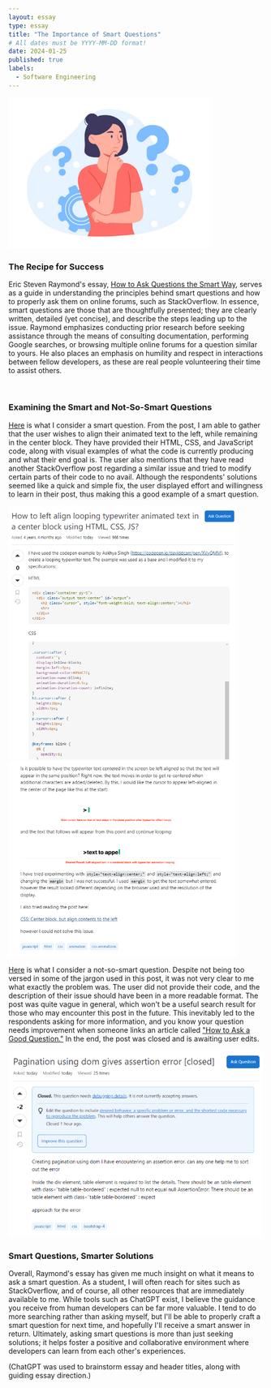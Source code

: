 ```yaml
---
layout: essay
type: essay
title: "The Importance of Smart Questions"
# All dates must be YYYY-MM-DD format!
date: 2024-01-25
published: true
labels:
  - Software Engineering
---
```


<img width="400px" 
     class="rounded float-start pe-4" 
     src="../img/the-importance-of-smart-questions/the-importance-of-smart-questions-1.jpg" >
&nbsp;  

### The Recipe for Success
Eric Steven Raymond's essay, [How to Ask Questions the Smart Way](http://www.catb.org/esr/faqs/smart-questions.html), serves as a guide in understanding the principles behind smart questions and how to properly ask them on online forums, such as StackOverflow. In essence, smart questions are those that are thoughtfully presented; they are clearly written, detailed (yet concise), and describe the steps leading up to the issue. Raymond emphasizes conducting prior research before seeking assistance through the means of consulting documentation, performing Google searches, or browsing multiple online forums for a question similar to yours. He also places an emphasis on humility and respect in interactions between fellow developers, as these are real people volunteering their time to assist others.

<br clear="left"/>

### Examining the Smart and Not-So-Smart Questions
[Here](https://stackoverflow.com/questions/58052144/how-to-left-align-looping-typewriter-animated-text-in-a-center-block-using-html) is what I consider a smart question. From the post, I am able to gather that the user wishes to align their animated text to the left, while remaining in the center block. They have provided their HTML, CSS, and JavaScript code, along with visual examples of what the code is currently producing and what their end goal is. The user also mentions that they have read another StackOverflow post regarding a similar issue and tried to modify certain parts of their code to no avail. Although the respondents' solutions seemed like a quick and simple fix, the user displayed effort and willingness to learn in their post, thus making this a good example of a smart question.

<div class="text-center p-4">
  <img width="450px" 
       src="../img/the-importance-of-smart-questions/the-importance-of-smart-questions-2.png" 
       class="img-thumbnail" >
    <img width="450px" 
       src="../img/the-importance-of-smart-questions/the-importance-of-smart-questions-4.png" 
       class="img-thumbnail" >
</div>

[Here](https://stackoverflow.com/questions/77884912/pagination-using-dom-gives-assertion-error) is what I consider a not-so-smart question. Despite not being too versed in some of the jargon used in this post, it was not very clear to me what exactly the problem was. The user did not provide their code, and the description of their issue should have been in a more readable format. The post was quite vague in general, which won't be a useful search result for those who may encounter this post in the future. This inevitably led to the respondents asking for more information, and you know your question needs improvement when someone links an article called ["How to Ask a Good Question."](https://stackoverflow.com/help/how-to-ask) In the end, the post was closed and is awaiting user edits.

<div class="text-center p-4">
  <img width="500px" 
       src="../img/the-importance-of-smart-questions/the-importance-of-smart-questions-3.png" 
       class="img-thumbnail" >
</div>

### Smart Questions, Smarter Solutions
Overall, Raymond's essay has given me much insight on what it means to ask a smart question. As a student, I will often reach for sites such as StackOverflow, and of course, all other resources that are immediately available to me. While tools such as ChatGPT exist, I believe the guidance you receive from human developers can be far more valuable. I tend to do more searching rather than asking myself, but I'll be able to properly craft a smart question for next time, and hopefully I'll receive a smart answer in return. Ultimately, asking smart questions is more than just seeking solutions; it helps foster a positive and collaborative environment where developers can learn from each other's experiences. 

(ChatGPT was used to brainstorm essay and header titles, along with guiding essay direction.)
